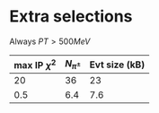 # Extra selections

Always $PT > 500 MeV$

| max IP $\chi^2$ | $N_{\pi^\pm}$ | Evt size (kB) |
| ------ | ------ | ------ |
| 20 | 36 | 23 |
| 0.5 | 6.4 |  7.6 |
